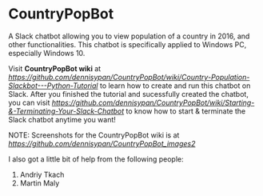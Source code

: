 # CountryPopBot
A Slack chatbot allowing you to view population of a country in 2016, and other functionalities.  This chatbot is specifically applied to Windows PC, especially Windows 10. 

Visit **CountryPopBot wiki** at *https://github.com/dennisypan/CountryPopBot/wiki/Country-Population-Slackbot---Python-Tutorial* to learn how to create and run this chatbot on Slack.  After you finished the tutorial and sucessfully created the chatbot, you can visit *https://github.com/dennisypan/CountryPopBot/wiki/Starting-&-Terminating-Your-Slack-Chatbot* to know how to start & terminate the Slack chatbot anytime you want! 

NOTE: Screenshots for the CountryPopBot wiki is at *https://github.com/dennisypan/CountryPopBot_images2*

I also got a little bit of help from the following people:
1) Andriy Tkach
2) Martin Maly

